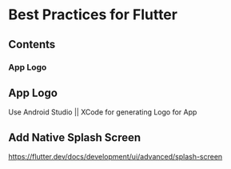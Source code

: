 # Best Practices for Flutter

## Contents
### App Logo

## App Logo
Use Android Studio || XCode for generating Logo for App

## Add Native Splash Screen
https://flutter.dev/docs/development/ui/advanced/splash-screen

